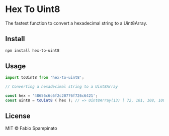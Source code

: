 # Hex To Uint8

The fastest function to convert a hexadecimal string to a Uint8Array.

## Install

```sh
npm install hex-to-uint8
```

## Usage

```ts
import toUint8 from 'hex-to-uint8';

// Converting a hexadecimal string to a Uint8Array

const hex = '48656c6c6f2c20776f726c6421';
const uint8 = toUint8 ( hex ); // => Uint8Array(13) [ 72, 101, 108, 108, 111, 44, 32, 119, 111, 114, 108, 100, 33 ]
```

## License

MIT © Fabio Spampinato
